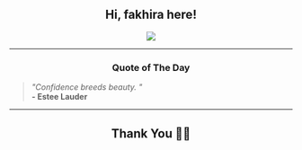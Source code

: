 <h2 align="center"> Hi, fakhira here!</h2>

<p align="center">
<a href="https://github.com/fakhiralkda" alt="github streak"><img src="https://dvst-streak.herokuapp.com/?user=fakhiralkda&theme=tokyonight&fire=DD472C"></a>
</p>

<hr>
<h3 align="center">Quote of The Day</h3>
<p align="center">
<blockquote>
<i>"Confidence breeds beauty.  "</i>
<br>
<b>- Estee Lauder</b>
</blockquote>
</p>


<hr>
<h2 align="center">Thank You 🙏🏼</h2>
